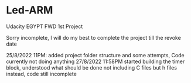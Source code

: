 # Led-ARM
Udacity EGYPT FWD 1st Project

Sorry incomplete,
I will do my best to complete the project till the revoke date

25/8/2022 11PM: added project folder structure and some attempts, Code currently not doing anything
27/8/2022 11:58PM started building the timer block, understood what should be done not including C files but h files instead, code still incomplete
